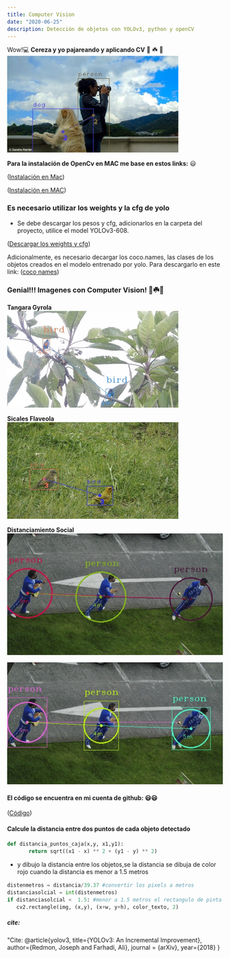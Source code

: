 ```yaml
---
title: Computer Vision
date: "2020-06-25"
description: Detección de objetos con YOLOv3, python y openCV
---
```


Wow!💻
**Cereza y yo pajareando y aplicando CV** 🦆 ☘️ 🦜
![cv](./amigas_cv.jpg)



**Para la instalación de OpenCv en MAC me base en estos links:** 😃

([Instalación en Mac](https://docs.opencv.org/master/d0/db2/tutorial_macos_install.html))

([Instalación en MAC](https://www.pyimagesearch.com/2018/08/17/install-opencv-4-on-macos/))

### Es necesario utilizar los weights y la  cfg de yolo

* Se debe descargar los pesos y cfg, adicionarlos en la carpeta del proyecto, utilice el model YOLOv3-608.

([Descargar los weights y cfg](https://pjreddie.com/darknet/yolo))



Adicionalmente, es necesario decargar los coco.names, las clases de los objetos creados en el modelo entrenado por yolo. Para descargarlo en este link: ([coco names](https://github.com/pjreddie/darknet/blob/master/data/coco.names/))


### Genial!!!  Imagenes  con Computer Vision! 🦆☘️🦜
**Tangara Gyrola**
![gyrola](./gyrola.jpg)

**Sicales Flaveola**
![gyrola](./aves_cv.jpg)

**Distanciamiento Social**
![cv](./distaciasocial1.jpg)

![cv](./distaciasocial.jpg)

#### El código se encuentra en mi cuenta de github: 😃😃

([Código](https://github.com/sandrarairan/Deteccion_Objetos/))

#### Calcule la distancia entre dos puntos de cada objeto detectado
```Python
def distancia_puntos_caja(x,y, x1,y1):
       return sqrt((x1 - x) ** 2 + (y1 - y) ** 2)
```
* y dibujo la distancia entre los objetos,se la distancia se dibuja de color rojo cuando la distancia es menor a 1.5 metros

```Python
distenmetros = distancia/39.37 #convertir los pixels a metros					
distanciasolcial = int(distenmetros)
if distanciasolcial <  1.5: #menor a 1.5 metros el rectangulo de pinta de rojo
   cv2.rectangle(img, (x,y), (x+w, y+h), color_texto, 2)
```


##### cite: 
 "Cite: @article{yolov3,
  title={YOLOv3: An Incremental Improvement},
  author={Redmon, Joseph and Farhadi, Ali},
  journal = {arXiv},
  year={2018}
}